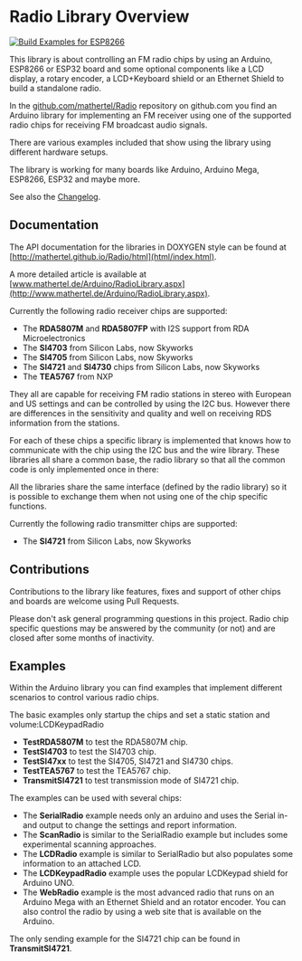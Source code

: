 # Radio Library Overview

[![Build Examples for ESP8266](https://github.com/mathertel/Radio/actions/workflows/buildESP8266.yml/badge.svg)](https://github.com/mathertel/Radio/actions/workflows/buildESP8266.yml)

This library is about controlling an FM radio chips by using an Arduino, ESP8266 or ESP32 board
and some optional components like a LCD display, a rotary encoder, a LCD+Keyboard shield
or an Ethernet Shield to build a standalone radio.

In the [github.com/mathertel/Radio](https://github.com/mathertel/Radio) repository on github.com you find an Arduino library for implementing an FM receiver using one of the supported radio chips for receiving FM broadcast audio signals.

There are various examples included that show using the library using different hardware setups.

The library is working for many boards like Arduino, Arduino Mega, ESP8266, ESP32 and maybe more.

See also the [Changelog](CHANGELOG.md).

## Documentation

The API documentation for the libraries in DOXYGEN style can be found at [http://mathertel.github.io/Radio/html](html/index.html).

A more detailed article is available at [www.mathertel.de/Arduino/RadioLibrary.aspx](http://www.mathertel.de/Arduino/RadioLibrary.aspx).

Currently the following radio receiver chips are supported:

* The **RDA5807M** and **RDA5807FP** with I2S support from RDA Microelectronics
* The **SI4703** from Silicon Labs, now Skyworks
* The **SI4705** from Silicon Labs, now Skyworks
* The **SI4721** and **SI4730** chips  from Silicon Labs, now Skyworks
* The **TEA5767** from NXP

They all are capable for receiving FM radio stations in stereo with European and US settings and can be controlled by using the I2C bus. However there are differences in the sensitivity and quality and well on receiving RDS information from the stations.

For each of these chips a specific library is implemented that knows how to communicate with the chip using the I2C bus and the wire library. These libraries all share a common base, the radio library so that all the common code is only implemented once in there:

All the libraries share the same interface (defined by the radio library) so it is possible to exchange them when not using one of the chip specific functions.

Currently the following radio transmitter chips are supported:

* The **SI4721** from Silicon Labs, now Skyworks


## Contributions

Contributions to the library like features, fixes and support of other chips and boards are welcome using Pull Requests.

Please don't ask general programming questions in this project.
Radio chip specific questions may be answered by the community (or not) and are closed after some months of inactivity.

## Examples

Within the Arduino library you can find examples that implement different scenarios to control various radio chips.

The basic examples only startup the chips and set a static station and volume:LCDKeypadRadio
* **TestRDA5807M** to test the RDA5807M chip. 
* **TestSI4703** to test the SI4703 chip.
* **TestSI47xx** to test the SI4705, SI4721 and SI4730 chips.
* **TestTEA5767** to test the TEA5767 chip.
* **TransmitSI4721** to test transmission mode of SI4721 chip.

The examples can be used with several chips:

* The **SerialRadio** example needs only an arduino and uses the Serial in- and output to change the settings and report information.
* The **ScanRadio** is similar to the SerialRadio example but includes some experimental scanning approaches.
* The **LCDRadio** example is similar to SerialRadio but also populates some information to an attached LCD.
* The **LCDKeypadRadio** example uses the popular LCDKeypad shield for Arduino UNO.
* The **WebRadio** example is the most advanced radio that runs on an Arduino Mega with an Ethernet Shield and an rotator encoder.
  You can also control the radio by using a web site that is available on the Arduino.

The only sending example for the SI4721 chip can be found in **TransmitSI4721**.


